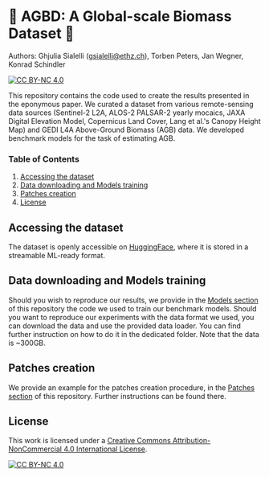 # :evergreen_tree: AGBD: A Global-scale Biomass Dataset :deciduous_tree:
Authors: Ghjulia Sialelli ([gsialelli@ethz.ch](mailto:gsialelli@ethz.ch)), Torben Peters, Jan Wegner, Konrad Schindler

[![CC BY-NC 4.0][cc-by-nc-shield]][cc-by-nc]

This repository contains the code used to create the results presented in the eponymous paper. We curated a dataset from various remote-sensing data sources (Sentinel-2 L2A, ALOS-2 PALSAR-2 yearly mocaics, JAXA Digital Elevation Model, Copernicus Land Cover, Lang et al.'s Canopy Height Map) and GEDI L4A Above-Ground Biomass (AGB) data. We developed benchmark models for the task of estimating AGB.

### Table of Contents
1. [Accessing the dataset](https://github.com/ghjuliasialelli/AGBD#Accessing-the-dataset)
2. [Data downloading and Models training](https://github.com/ghjuliasialelli/AGBD#Data-downloading-and-Models-training)
3. [Patches creation](https://github.com/ghjuliasialelli/AGBD#Patches-creation)
4. [License](https://github.com/ghjuliasialelli/AGBD#License)

## Accessing the dataset
The dataset is openly accessible on [HuggingFace](https://huggingface.co/datasets/prs-eth/AGBD), where it is stored in a streamable ML-ready format. 

## Data downloading and Models training
Should you wish to reproduce our results, we provide in the [Models section](https://github.com/ghjuliasialelli/AGBD/tree/main/Models) of this repository the code we used to train our benchmark models. Should you want to reproduce our experiments with the data format we used, you can download the data and use the provided data loader. You can find further instruction on how to do it in the dedicated folder. Note that the data is ~300GB.

## Patches creation
We provide an example for the patches creation procedure, in the [Patches section](https://github.com/ghjuliasialelli/AGBD/tree/main/Patches) of this repository. Further instructions can be found there.

## License

This work is licensed under a
[Creative Commons Attribution-NonCommercial 4.0 International License][cc-by-nc].


[![CC BY-NC 4.0][cc-by-nc-image]][cc-by-nc]

[cc-by-nc]: https://creativecommons.org/licenses/by-nc/4.0/
[cc-by-nc-image]: https://licensebuttons.net/l/by-nc/4.0/88x31.png
[cc-by-nc-shield]: https://img.shields.io/badge/License-CC%20BY--NC%204.0-lightgrey.svg



